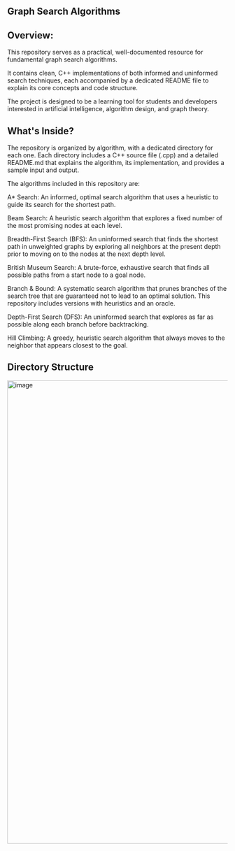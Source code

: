 Graph Search Algorithms
-

Overview:
-

This repository serves as a practical, well-documented resource for fundamental graph search algorithms. 

It contains clean, C++ implementations of both informed and uninformed search techniques, each accompanied by a dedicated README file to explain its core concepts and code structure. 

The project is designed to be a learning tool for students and developers interested in artificial intelligence, algorithm design, and graph theory.

What's Inside?
-

The repository is organized by algorithm, with a dedicated directory for each one. Each directory includes a C++ source file (.cpp) and a detailed README.md that explains the algorithm, its implementation, and provides a sample input and output.


The algorithms included in this repository are:

A* Search: An informed, optimal search algorithm that uses a heuristic to guide its search for the shortest path.

Beam Search: A heuristic search algorithm that explores a fixed number of the most promising nodes at each level.

Breadth-First Search (BFS): An uninformed search that finds the shortest path in unweighted graphs by exploring all neighbors at the present depth prior to moving on to the nodes at the next depth level.

British Museum Search: A brute-force, exhaustive search that finds all possible paths from a start node to a goal node.

Branch & Bound: A systematic search algorithm that prunes branches of the search tree that are guaranteed not to lead to an optimal solution. This repository includes versions with heuristics and an oracle.

Depth-First Search (DFS): An uninformed search that explores as far as possible along each branch before backtracking.

Hill Climbing: A greedy, heuristic search algorithm that always moves to the neighbor that appears closest to the goal.



Directory Structure
-
<img width="674" height="1060" alt="image" src="https://github.com/user-attachments/assets/7de9e71b-748b-4d11-bf9b-4cf4ebe08b60" />
